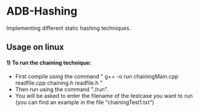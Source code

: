 # ADB-Hashing
Implementing different static hashing techniques.
## Usage on linux
#### 1) To run the chaining technique:
- First compile using the command " g++ -o run chainingMain.cpp readfile.cpp chaining.h readfile.h
"
- Then run using the command "./run".
- You will be asked to enter the filename of the testcase you want to run (you can find an example in the file "chainingTest1.txt") 
